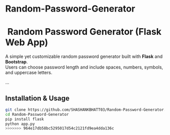 # Random-Password-Generator


# ​ Random Password Generator (Flask Web App)

A simple yet customizable random password generator built with **Flask** and **Bootstrap**.  
Users can choose password length and include spaces, numbers, symbols, and uppercase letters.

...

## Installation & Usage

```bash
git clone https://github.com/SHASHANKBHATT03/Random-Password-Generator.git
cd Random-Password-Generator
pip install flask
python app.py
>>>>>>> 964e17db58bc5295017d54c2121fd9ea4dda136c
